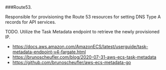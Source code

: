 ###Route53.

Responsible for provisioning the Route 53 resources for setting DNS Type A records for API services.


TODO. Utilize the Task Metadata endpoint to retrieve the newly provisioned IP. 

* https://docs.aws.amazon.com/AmazonECS/latest/userguide/task-metadata-endpoint-v4-fargate.html
* https://brunoscheufler.com/blog/2020-07-31-aws-ecs-task-metadata
* https://github.com/brunoscheufler/aws-ecs-metadata-go

